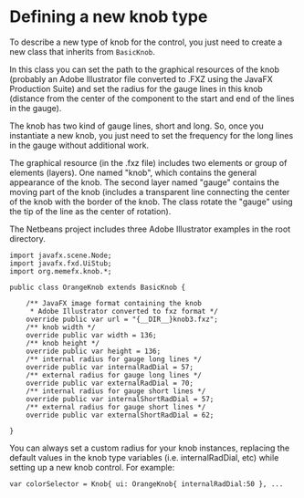 # Defining a new knob type #

To describe a new type of knob for the control, you just need to create a new class that inherits from `BasicKnob`.

In this class you can set the path to the graphical resources of the knob (probably an Adobe Illustrator file converted to .FXZ using the JavaFX Production Suite) and set the radius for the gauge lines in this knob (distance from the center of the component to the start and end of the lines in the gauge).

The knob has two kind of gauge lines, short and long. So, once you instantiate a new knob, you just need to set the frequency for the long lines in the gauge without additional work.

The graphical resource (in the .fxz file) includes two elements or group of elements (layers). One named "knob", which contains the general appearance of the knob. The second layer named "gauge" contains the moving part of the knob (includes a transparent line connecting the center of the knob with the border of the knob. The class rotate the "gauge" using the tip of the line as the center of rotation).

The Netbeans project includes three Adobe Illustrator examples in the root directory.

```
import javafx.scene.Node;
import javafx.fxd.UiStub;
import org.memefx.knob.*;

public class OrangeKnob extends BasicKnob {

    /** JavaFX image format containing the knob
     * Adobe Illustrator converted to fxz format */
    override public var url = "{__DIR__}knob3.fxz";
    /** knob width */
    override public var width = 136;
    /** knob height */
    override public var height = 136;
    /** internal radius for gauge long lines */
    override public var internalRadDial = 57;
    /** external radius for gauge long lines */
    override public var externalRadDial = 70;
    /** internal radius for gauge short lines */
    override public var internalShortRadDial = 57;
    /** external radius for gauge short lines */
    override public var externalShortRadDial = 62;

}
```

You can always set a custom radius for your knob instances, replacing the default values in the knob type variables (i.e. internalRadDial, etc) while setting up a new knob control. For example:

```
var colorSelector = Knob{ ui: OrangeKnob{ internalRadDial:50 }, ...
```